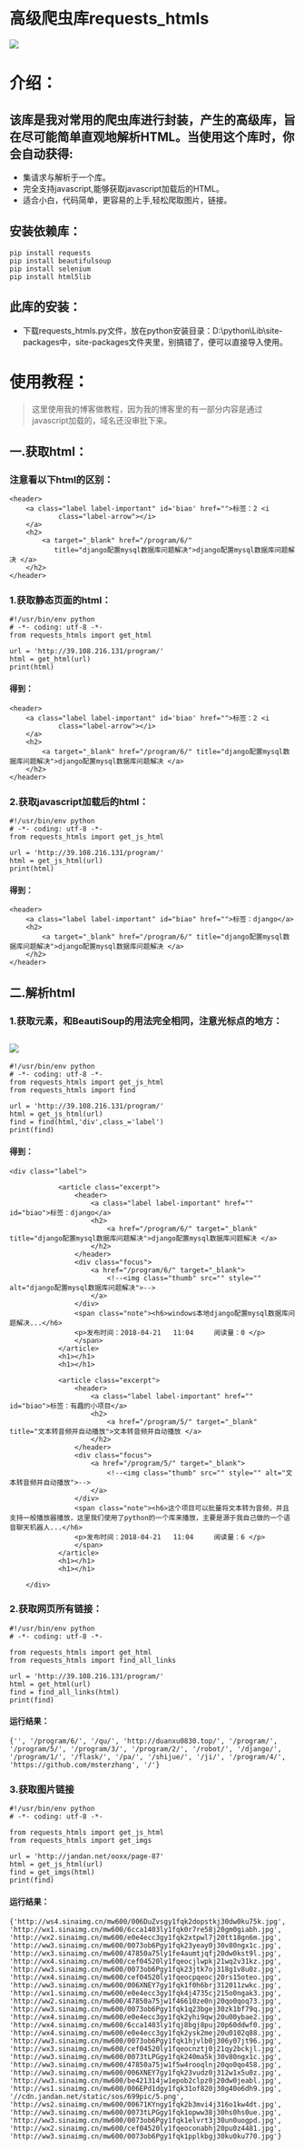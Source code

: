 # 高级爬虫库requests_htmls #

![](http://p16.qhimg.com/t016924b01742e3063a.jpg)

# 介绍： #

##  该库是我对常用的爬虫库进行封装，产生的高级库，旨在尽可能简单直观地解析HTML。当使用这个库时，你会自动获得: 

* 集请求与解析于一个库。
* 完全支持javascript,能够获取javascript加载后的HTML。
* 适合小白，代码简单，更容易的上手,轻松爬取图片，链接。

## 安装依赖库： ##
    pip install requests
	pip install beautifulsoup
	pip install selenium
	pip install html5lib

## 此库的安装： ##

* 下载requests_htmls.py文件，放在python安装目录：D:\python\Lib\site-packages中，site-packages文件夹里，别搞错了，便可以直接导入使用。
# 使用教程： #

> 这里使用我的博客做教程，因为我的博客里的有一部分内容是通过javascript加载的，域名还没审批下来。

## 一.获取html： ##

### 注意看以下html的区别： ###
    

    <header>
        <a class="label label-important" id='biao' href="">标签：2 <i
                class="label-arrow"></i>
        </a>
        <h2>
            <a target="_blank" href="/program/6/"
               title="django配置mysql数据库问题解决">django配置mysql数据库问题解决 </a>
        </h2>
    </header>

### 1.获取静态页面的html： ###
	#!/usr/bin/env python
	# -*- coding: utf-8 -*-
    from requests_htmls import get_html

	url = 'http://39.108.216.131/program/'
	html = get_html(url)
	print(html)
#### 得到： ####
    <header>
        <a class="label label-important" id='biao' href="">标签：2 <i
                class="label-arrow"></i>
        </a>
        <h2>
            <a target="_blank" href="/program/6/" title="django配置mysql数据库问题解决">django配置mysql数据库问题解决 </a>
        </h2>
    </header>

### 2.获取javascript加载后的html： ###
	#!/usr/bin/env python
	# -*- coding: utf-8 -*-
    from requests_htmls import get_js_html

	url = 'http://39.108.216.131/program/'
	html = get_js_html(url)
	print(html)

#### 得到： ####
	<header>
        <a class="label label-important" id="biao" href="">标签：django</a>
        <h2>
            <a target="_blank" href="/program/6/" title="django配置mysql数据库问题解决">django配置mysql数据库问题解决 </a>
        </h2>
    </header>

## 二.解析html ##

### 1.获取元素，和BeautiSoup的用法完全相同，注意光标点的地方： ###

![](https://i.imgur.com/KNSwqDR.jpg)
---

	#!/usr/bin/env python
	# -*- coding: utf-8 -*-
    from requests_htmls import get_js_html
	from requests_htmls import find
	
	url = 'http://39.108.216.131/program/'
	html = get_js_html(url)
	find = find(html,'div',class_='label')
	print(find)


#### 得到： ####
    
    <div class="label">
            
                <article class="excerpt">
                    <header>
                        <a class="label label-important" href="" id="biao">标签：django</a>
                        <h2>
                            <a href="/program/6/" target="_blank" title="django配置mysql数据库问题解决">django配置mysql数据库问题解决 </a>
                        </h2>
                    </header>
                    <div class="focus">
                        <a href="/program/6/" target="_blank">
                            <!--<img class="thumb" src="" style="" alt="django配置mysql数据库问题解决">-->
                        </a>
                    </div>
                    <span class="note"><h6>windows本地django配置mysql数据库问题解决...</h6>
                    <p>发布时间：2018-04-21   11:04     阅读量：0 </p>
                    </span>
                </article>
                <h1></h1>
                <h1></h1>
            
                <article class="excerpt">
                    <header>
                        <a class="label label-important" href="" id="biao">标签：有趣的小项目</a>
                        <h2>
                            <a href="/program/5/" target="_blank" title="文本转音频并自动播放">文本转音频并自动播放 </a>
                        </h2>
                    </header>
                    <div class="focus">
                        <a href="/program/5/" target="_blank">
                            <!--<img class="thumb" src="" style="" alt="文本转音频并自动播放">-->
                        </a>
                    </div>
                    <span class="note"><h6>这个项目可以批量将文本转为音频，并且支持一般播放器播放，这里我们使用了python的一个库来播放，主要是源于我自己做的一个语音聊天机器人...</h6>
                    <p>发布时间：2018-04-21   11:04     阅读量：6 </p>
                    </span>
                </article>
                <h1></h1>
                <h1></h1>
            
        </div>

### 2.获取网页所有链接： ###
    #!/usr/bin/env python
	# -*- coding: utf-8 -*-
	
	from requests_htmls import get_html
	from requests_htmls import find_all_links
	
	url = 'http://39.108.216.131/program/'
	html = get_html(url)
	find = find_all_links(html)
	print(find)

#### 运行结果： ####
    {'', '/program/6/', '/qu/', 'http://duanxu0830.top/', '/program/', '/program/5/', '/program/3/', '/program/2/', '/robot/', '/django/', '/program/1/', '/flask/', '/pa/', '/shijue/', '/ji/', '/program/4/', 'https://github.com/msterzhang', '/'}

### 3.获取图片链接 ###
	#!/usr/bin/env python
	# -*- coding: utf-8 -*-
	
	from requests_htmls import get_js_html
	from requests_htmls import get_imgs
	
	url = 'http://jandan.net/ooxx/page-87'
	html = get_js_html(url)
	find = get_imgs(html)
	print(find)

#### 运行结果： ####
    {'http://ws4.sinaimg.cn/mw600/006DuZvsgy1fqk2dopstkj30dw0ku75k.jpg', 'http://wx1.sinaimg.cn/mw600/6cca1403ly1fqk0r7re58j20gm0giabh.jpg', 'http://wx2.sinaimg.cn/mw600/e0e4ecc3gy1fqk2xtpwl7j20tt18gn6m.jpg', 'http://ww3.sinaimg.cn/mw600/0073ob6Pgy1fqk23yeay0j30v80ngx1c.jpg', 'http://wx3.sinaimg.cn/mw600/47850a75ly1fe4aumtjqfj20dw0kst9l.jpg', 'http://wx4.sinaimg.cn/mw600/cef04520ly1fqeocjlwpkj21wq2v31kz.jpg', 'http://ww3.sinaimg.cn/mw600/0073ob6Pgy1fqk23jtk7oj318g1v8u0z.jpg', 'http://wx4.sinaimg.cn/mw600/cef04520ly1fqeocpqeocj20rs15oteo.jpg', 'http://ww3.sinaimg.cn/mw600/006XNEY7gy1fqk1f0h6brj312011zwkc.jpg', 'http://wx1.sinaimg.cn/mw600/e0e4ecc3gy1fqk4j4735cj215o0ngak3.jpg', 'http://ww2.sinaimg.cn/mw600/47850a75jw1f46610ze0nj20qo0qoq73.jpg', 'http://ww3.sinaimg.cn/mw600/0073ob6Pgy1fqk1q23bgej30zk1bf79q.jpg', 'http://wx4.sinaimg.cn/mw600/e0e4ecc3gy1fqk2yhi9qwj20u00ybae2.jpg', 'http://wx4.sinaimg.cn/mw600/6cca1403ly1fqj8bgj8puj20p60ddwf0.jpg', 'http://wx4.sinaimg.cn/mw600/e0e4ecc3gy1fqk2ysk2mej20u0102q88.jpg', 'http://ww3.sinaimg.cn/mw600/0073ob6Pgy1fqk1hjvlb0j306y07jt96.jpg', 'http://wx3.sinaimg.cn/mw600/cef04520ly1fqeocnztj0j21qy2bckjl.jpg', 'http://ww3.sinaimg.cn/mw600/0073tLPGgy1fqk240ma5kj30v80ngx1c.jpg', 'http://ww3.sinaimg.cn/mw600/47850a75jw1f5w4rooqlnj20qo0qo458.jpg', 'http://ww3.sinaimg.cn/mw600/006XNEY7gy1fqk23vudz0j312w1x5u0z.jpg', 'http://ww3.sinaimg.cn/mw600/be421314jw1epob2clpz0j20dw0jeabl.jpg', 'http://ws1.sinaimg.cn/mw600/006EPd1dgy1fqk31of820j30g40o6dh9.jpg', '//cdn.jandan.net/static/sos/699pic/5.png', 'http://ws2.sinaimg.cn/mw600/00671KYngy1fqk2b3mvi4j316o1kw4dt.jpg', 'http://ww3.sinaimg.cn/mw600/0073tLPGgy1fqk1opww38j30hs0hs0ue.jpg', 'http://ww3.sinaimg.cn/mw600/0073ob6Pgy1fqk1elvrt3j30un0uogpd.jpg', 'http://wx2.sinaimg.cn/mw600/cef04520ly1fqeoconabhj20pu0z4481.jpg', 'http://ww3.sinaimg.cn/mw600/0073ob6Pgy1fqk1pplkbgj30ku0ku770.jpg'}
